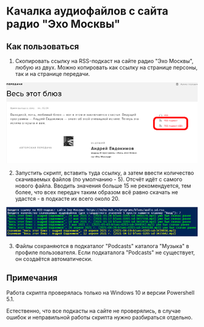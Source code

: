 # Качалка аудиофайлов с сайта радио "Эхо Москвы"

## Как пользоваться

1. Скопировать ссылку на RSS-подкаст на сайте радио "Эхо Москвы", любую из двух. Можно копировать как ссылку на странице персоны, так и на странице передачи.

![pic1](https://github.com/v-bulynkin/echoMskRu-rss-audio-downloader/blob/main/pic/site.png)<br>

2. Запустить скрипт, вставить туда ссылку, а затем ввести количество скачиваемых файлов (по умолчанию - 5). Отсчёт идёт с самого нового файла. Вводить значения больше 15 не рекомендуется, тем более, что всех передач таким образом всё равно скачать не удастся - в подкасте их всего около 20.

![pic1](https://github.com/v-bulynkin/echoMskRu-rss-audio-downloader/blob/main/pic/console.png)<br>

3. Файлы сохраняются в подкаталог "Podcasts" каталога "Музыка" в профиле пользователя. Если подкаталога "Podcasts" не существует, он создаётся автоматически.

## Примечания

Работа скрипта проверялась только на Windows 10 и версии Powershell 5.1.

Естественно, что все подкасты на сайте не проверялись, в случае ошибок и неправильной работы скрипта нужно разбираться отдельно.
